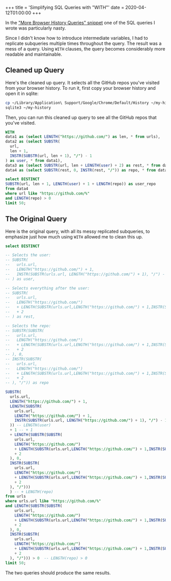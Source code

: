 +++
title = 'Simplifying SQL Queries with "WITH"'
date = 2020-04-12T01:00:00
+++

In the ["More Browser History Queries" snippet](/snippets/2020-04-11-browser-history-queries/) one of the SQL queries I wrote was particularly nasty.

Since I didn't know how to introduce intermediate variables, I had to replicate subqueries multiple times throughout the query. The result was a mess of a query. Using `WITH` clauses, the query becomes considerably more readable and maintainable.

## Cleaned up Query

Here's the cleaned up query. It selects all the GitHub repos you've visited from your browser history. To run it, first copy your browser history and open it in sqlite:

```bash
cp ~/Library/Application\ Support/Google/Chrome/Default/History ~/my-history
sqlite3 ~/my-history
```

Then, you can run this cleaned up query to see all the GitHub repos that you've visited.

```sql
WITH
data1 as (select LENGTH("https://github.com/") as len, * from urls),
data2 as (select SUBSTR(
  url,
  len + 1,
  INSTR(SUBSTR(url, len + 1), "/") - 1
) as user, * from data1),
data3 as (select SUBSTR(url, len + LENGTH(user) + 2) as rest, * from data2),
data4 as (select SUBSTR(rest, 0, INSTR(rest, "/")) as repo, * from data3)

select DISTINCT
SUBSTR(url, len + 1, LENGTH(user) + 1 + LENGTH(repo)) as user_repo
from data4
where url like "https://github.com/%"
and LENGTH(repo) > 0
limit 50;
```

## The Original Query

Here is the original query, with all its messy replicated subqueries, to emphasize just how much using `WITH` allowed me to clean this up.

```sql
select DISTINCT

-- Selects the user:
-- SUBSTR(
--   urls.url,
--   LENGTH("https://github.com/") + 1,
--   INSTR(SUBSTR(urls.url, LENGTH("https://github.com/") + 1), "/") - 1
-- ) as user,

-- Selects everything after the user:
-- SUBSTR(
--   urls.url,
--   LENGTH("https://github.com/")
--   + LENGTH(SUBSTR(urls.url,LENGTH("https://github.com/") + 1,INSTR(SUBSTR(urls.url, LENGTH("https://github.com/") + 1), "/") - 1)) -- length(user)
--   + 2
-- ) as rest,

-- Selects the repo:
-- SUBSTR(SUBSTR(
--   urls.url,
--   LENGTH("https://github.com/")
--   + LENGTH(SUBSTR(urls.url,LENGTH("https://github.com/") + 1,INSTR(SUBSTR(urls.url, LENGTH("https://github.com/") + 1), "/") - 1)) -- length(user)
--   + 2
-- ), 0,
-- INSTR(SUBSTR(
--   urls.url,
--   LENGTH("https://github.com/")
--   + LENGTH(SUBSTR(urls.url,LENGTH("https://github.com/") + 1,INSTR(SUBSTR(urls.url, LENGTH("https://github.com/") + 1), "/") - 1)) -- length(user)
--   + 2
-- ), "/")) as repo

SUBSTR(
  urls.url,
  LENGTH("https://github.com/") + 1,
  LENGTH(SUBSTR(
    urls.url,
    LENGTH("https://github.com/") + 1,
    INSTR(SUBSTR(urls.url, LENGTH("https://github.com/") + 1), "/") - 1
  )) -- LENGTH(user)
  + 1 -- + 1
  + LENGTH(SUBSTR(SUBSTR(
    urls.url,
    LENGTH("https://github.com/")
    + LENGTH(SUBSTR(urls.url,LENGTH("https://github.com/") + 1,INSTR(SUBSTR(urls.url, LENGTH("https://github.com/") + 1), "/") - 1)) -- length(user)
    + 2
  ), 0,
  INSTR(SUBSTR(
    urls.url,
    LENGTH("https://github.com/")
    + LENGTH(SUBSTR(urls.url,LENGTH("https://github.com/") + 1,INSTR(SUBSTR(urls.url, LENGTH("https://github.com/") + 1), "/") - 1)) -- length(user)
    + 2
  ), "/")))
  ) -- + LENGTH(repo)
from urls
where urls.url like "https://github.com/%"
and LENGTH(SUBSTR(SUBSTR(
    urls.url,
    LENGTH("https://github.com/")
    + LENGTH(SUBSTR(urls.url,LENGTH("https://github.com/") + 1,INSTR(SUBSTR(urls.url, LENGTH("https://github.com/") + 1), "/") - 1)) -- length(user)
    + 2
  ), 0,
  INSTR(SUBSTR(
    urls.url,
    LENGTH("https://github.com/")
    + LENGTH(SUBSTR(urls.url,LENGTH("https://github.com/") + 1,INSTR(SUBSTR(urls.url, LENGTH("https://github.com/") + 1), "/") - 1)) -- length(user)
    + 2
  ), "/"))) > 0  -- LENGTH(repo) > 0
limit 50;
```

The two queries should produce the same results.
